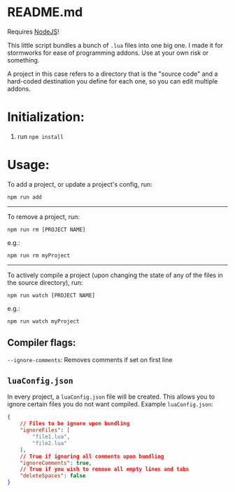 # README.md

Requires [NodeJS](https://nodejs.org/en)!

This little script bundles a bunch of `.lua` files into one big one. I made it for stormworks for ease of programming addons. Use at your own risk or something.

A project in this case refers to a directory that is the "source code" and a hard-coded destination you define for each one, so you can edit multiple addons.

# Initialization:
1. run `npm install`

# Usage:

To add a project, or update a project's config, run:

```
npm run add
```
___
To remove a project, run:
```
npm run rm [PROJECT NAME]
```

e.g.:
```
npm run rm myProject
```

___

To actively compile a project (upon changing the state of any of the files in the source directory), run:
```
npm run watch [PROJECT NAME]
```

e.g.:
```
npm run watch myProject
```

## Compiler flags:
`--ignore-comments`: Removes comments if set on first line

## `luaConfig.json`

In every project, a `luaConfig.json` file will be created. This allows you to ignore certain files you do not want compiled. Example `luaConfig.json`:

```json
{
	// Files to be ignore upon bundling
	"ignoreFiles": [
		"file1.lua",
        "file2.lua"
	],
	// True if ignoring all comments upon bundling
	"ignoreComments": true,
	// True if you wish to remove all empty lines and tabs
	"deleteSpaces": false
}
```
